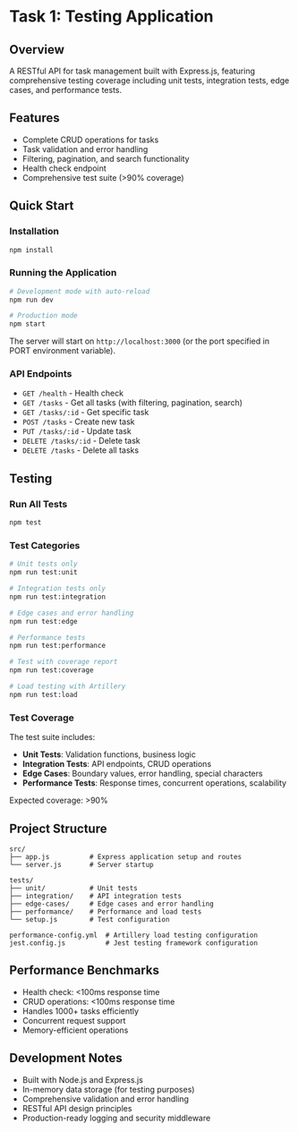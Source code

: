 # Task 1: Testing Application

## Overview
A RESTful API for task management built with Express.js, featuring comprehensive testing coverage including unit tests, integration tests, edge cases, and performance tests.

## Features
- Complete CRUD operations for tasks
- Task validation and error handling
- Filtering, pagination, and search functionality
- Health check endpoint
- Comprehensive test suite (>90% coverage)

## Quick Start

### Installation
```bash
npm install
```

### Running the Application
```bash
# Development mode with auto-reload
npm run dev

# Production mode
npm start
```

The server will start on `http://localhost:3000` (or the port specified in PORT environment variable).

### API Endpoints
- `GET /health` - Health check
- `GET /tasks` - Get all tasks (with filtering, pagination, search)
- `GET /tasks/:id` - Get specific task
- `POST /tasks` - Create new task
- `PUT /tasks/:id` - Update task
- `DELETE /tasks/:id` - Delete task
- `DELETE /tasks` - Delete all tasks

## Testing

### Run All Tests
```bash
npm test
```

### Test Categories
```bash
# Unit tests only
npm run test:unit

# Integration tests only
npm run test:integration

# Edge cases and error handling
npm run test:edge

# Performance tests
npm run test:performance

# Test with coverage report
npm run test:coverage

# Load testing with Artillery
npm run test:load
```

### Test Coverage
The test suite includes:
- **Unit Tests**: Validation functions, business logic
- **Integration Tests**: API endpoints, CRUD operations
- **Edge Cases**: Boundary values, error handling, special characters
- **Performance Tests**: Response times, concurrent operations, scalability

Expected coverage: >90%

## Project Structure
```
src/
├── app.js          # Express application setup and routes
└── server.js       # Server startup

tests/
├── unit/           # Unit tests
├── integration/    # API integration tests
├── edge-cases/     # Edge cases and error handling
├── performance/    # Performance and load tests
└── setup.js        # Test configuration

performance-config.yml  # Artillery load testing configuration
jest.config.js          # Jest testing framework configuration
```

## Performance Benchmarks
- Health check: <100ms response time
- CRUD operations: <100ms response time
- Handles 1000+ tasks efficiently
- Concurrent request support
- Memory-efficient operations

## Development Notes
- Built with Node.js and Express.js
- In-memory data storage (for testing purposes)
- Comprehensive validation and error handling
- RESTful API design principles
- Production-ready logging and security middleware
